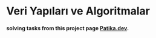 # Veri Yapıları ve Algoritmalar

#### solving tasks from this project page [Patika.dev](https://app.patika.dev/courses/veri-yapilari-ve-algoritmalar/insertion-sort-proje).